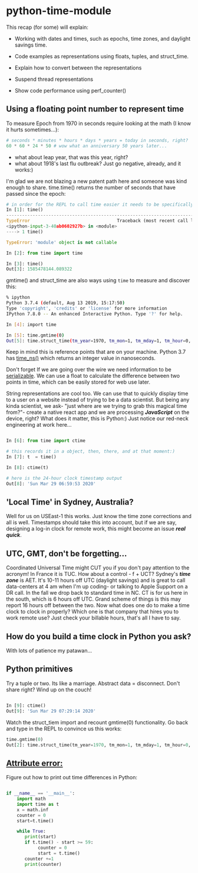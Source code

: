 # python-time-module

This recap (for some) will explain:

* Working with dates and times, such as epochs, time zones, and daylight savings time.

* Code examples as representations using floats, tuples, and struct_time.

* Explain how to convert between the representations

* Suspend thread representations

* Show code performance using perf_counter()

## Using a floating point number to represent time

To measure Epoch from 1970 in seconds require looking at the math (I know it hurts sometimes...):

```py
# seconds * minutes * hours * days * years = today in seconds, right?
60 * 60 * 24 * 50 # wow what an anniversary 50 years later...

```
* what about leap year, that was this year, right?
* what about 1918's last flu outbreak? Just go negative, already, and it works:)

I'm glad we are not blazing a new patent path here and someone was kind enough to share. time.time() returns the number of seconds that have passed since the epoch:

```py
# in order for the REPL to call time easier it needs to be specifically imported
In [1]: time()
---------------------------------------------------------------------------
TypeError                                 Traceback (most recent call last)
<ipython-input-3-40ab0602927b> in <module>
----> 1 time()

TypeError: 'module' object is not callable

In [2]: from time import time

In [3]: time()
Out[3]: 1585478144.089322
```

gmtime() and struct_time are also ways using `time` to measure and discover this:

```sh
% ipython
Python 3.7.4 (default, Aug 13 2019, 15:17:50)
Type 'copyright', 'credits' or 'license' for more information
IPython 7.8.0 -- An enhanced Interactive Python. Type '?' for help.

In [4]: import time

In [5]: time.gmtime(0)
Out[5]: time.struct_time(tm_year=1970, tm_mon=1, tm_mday=1, tm_hour=0, tm_min=0, tm_sec=0, tm_wday=3, tm_yday=1, tm_isdst=0)

```

Keep in mind this is reference points that are on your machine. Python 3.7 has [time_ns()](https://realpython.com/python37-new-features/#timing-precision) which returns an integer value in nanoseconds.

Don't forget If we are going over the wire we need information to be [serializable](https://en.wikipedia.org/wiki/Serialization). We can use a float to calculate the difference between two points in time, which can be easily stored for web use later.

String representations are cool too. We can use that to quickly display time to a user on a website instead of trying to be a data scientist. But being any kinda scientist, we ask- "just where are we trying to grab this magical time from?"- create a native react app and we are processing ***JavaScript*** on the device, right? What does it matter, this is Python:) Just notice our red-neck engineering at work here...

```py

In [6]: from time import ctime

# this records it in a object, then, there, and at that moment:)
In [7]: t  = time()

In [8]: ctime(t)

# here is the 24-hour clock timestamp output
Out[8]: 'Sun Mar 29 06:59:53 2020'

```

## 'Local Time' in Sydney, Australia?

Well for us on USEast-1 this works. Just know the time zone corrections and all is well. Timestamps should take this into account, but if we are say, designing a log-in clock for remote work, this might become an issue ***real quick***. 

## UTC, GMT, don't be forgetting...

Coordinated Universal Time might CUT you if you don't pay attention to the acronym! In France it is TUC. How about a control - f + UCT? Sydney's ***time zone*** is AET. It's 10-11 hours off UTC (daylight savings) and is great to call data-centers at 4 am when I'm up coding- or talking to Apple Support on a DR call. In the fall we drop back to standard time in NC. CT is for us here in the south, which is 6 hours off UTC. Grand scheme of things is this may report 16 hours off between the two. Now what does one do to make a time clock to clock in properly? Which one is that company that hires you to work remote use? Just check your billable hours, that's all I have to say.

## How do you build a time clock in Python you ask? 

With lots of patience my patawan...

## Python primitives

Try a tuple or two. Its like a marriage. Abstract data = disconnect. Don't share right? Wind up on the couch!

```py

In [9]: ctime()
Out[9]: 'Sun Mar 29 07:29:14 2020'

```
Watch the struct_tiem import and recount gmtime(0) functionality. Go back and type in the REPL to convince us this works:

```py
time.gmtime(0)
Out[2]: time.struct_time(tm_year=1970, tm_mon=1, tm_mday=1, tm_hour=0, tm_min=0, tm_sec=0, tm_wday=3, tm_yday=1, tm_isdst=0)

```

## [Attribute error:](https://stackoverflow.com/questions/54781947/attributeerror-datetime-time-object-has-no-attribute-time)

Figure out how to print out time differences in Python:

```py

if __name__ == '__main__':
    import math
    import time as t
    x = math.inf
    counter = 0
    start=t.time()

    while True:
       print(start)
       if t.time() - start >= 59:
            counter = 0
            start = t.time()
       counter +=1
       print(counter)
```
